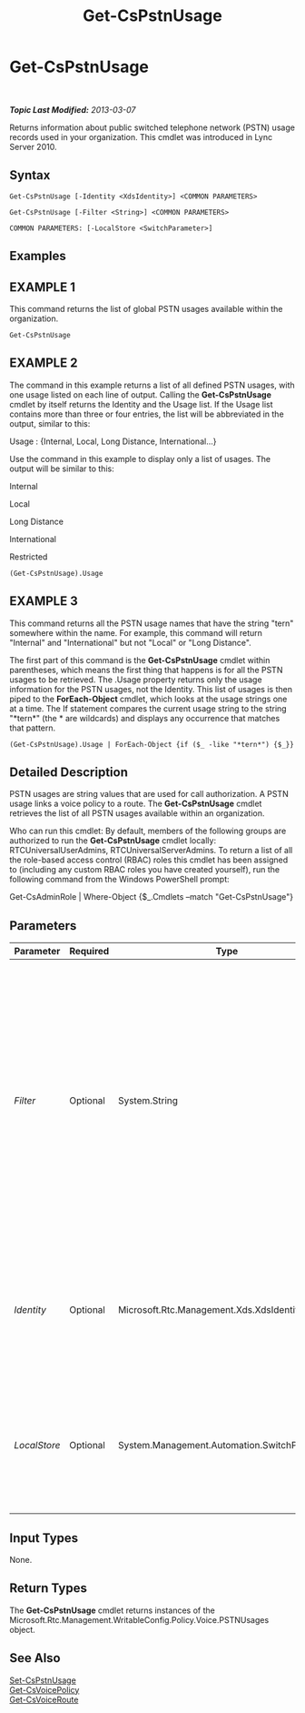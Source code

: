 ﻿---
title: Get-CsPstnUsage
TOCTitle: Get-CsPstnUsage
ms:assetid: 9dc82b88-303b-4678-8298-0dbc769f6781
ms:mtpsurl: https://technet.microsoft.com/en-us/library/Gg412734(v=OCS.15)
ms:contentKeyID: 48184918
ms.date: 07/23/2014
mtps_version: v=OCS.15
---

<div data-xmlns="http://www.w3.org/1999/xhtml">

<div class="topic" data-xmlns="http://www.w3.org/1999/xhtml" data-msxsl="urn:schemas-microsoft-com:xslt" data-cs="http://msdn.microsoft.com/en-us/">

<div data-asp="http://msdn2.microsoft.com/asp">

# Get-CsPstnUsage

</div>

<div id="mainSection">

<div id="mainBody">

<span> </span>

_**Topic Last Modified:** 2013-03-07_

Returns information about public switched telephone network (PSTN) usage records used in your organization. This cmdlet was introduced in Lync Server 2010.

<div>

## Syntax

    Get-CsPstnUsage [-Identity <XdsIdentity>] <COMMON PARAMETERS>

    Get-CsPstnUsage [-Filter <String>] <COMMON PARAMETERS>

    COMMON PARAMETERS: [-LocalStore <SwitchParameter>]

</div>

<div>

## Examples

<div>

## EXAMPLE 1

This command returns the list of global PSTN usages available within the organization.

    Get-CsPstnUsage

</div>

<div>

## EXAMPLE 2

The command in this example returns a list of all defined PSTN usages, with one usage listed on each line of output. Calling the **Get-CsPstnUsage** cmdlet by itself returns the Identity and the Usage list. If the Usage list contains more than three or four entries, the list will be abbreviated in the output, similar to this:

Usage : {Internal, Local, Long Distance, International...}

Use the command in this example to display only a list of usages. The output will be similar to this:

Internal

Local

Long Distance

International

Restricted

    (Get-CsPstnUsage).Usage

</div>

<div>

## EXAMPLE 3

This command returns all the PSTN usage names that have the string "tern" somewhere within the name. For example, this command will return "Internal" and "International" but not "Local" or "Long Distance".

The first part of this command is the **Get-CsPstnUsage** cmdlet within parentheses, which means the first thing that happens is for all the PSTN usages to be retrieved. The .Usage property returns only the usage information for the PSTN usages, not the Identity. This list of usages is then piped to the **ForEach-Object** cmdlet, which looks at the usage strings one at a time. The If statement compares the current usage string to the string "\*tern\*" (the \* are wildcards) and displays any occurrence that matches that pattern.

    (Get-CsPstnUsage).Usage | ForEach-Object {if ($_ -like "*tern*") {$_}}

</div>

</div>

<div>

## Detailed Description

PSTN usages are string values that are used for call authorization. A PSTN usage links a voice policy to a route. The **Get-CsPstnUsage** cmdlet retrieves the list of all PSTN usages available within an organization.

Who can run this cmdlet: By default, members of the following groups are authorized to run the **Get-CsPstnUsage** cmdlet locally: RTCUniversalUserAdmins, RTCUniversalServerAdmins. To return a list of all the role-based access control (RBAC) roles this cmdlet has been assigned to (including any custom RBAC roles you have created yourself), run the following command from the Windows PowerShell prompt:

Get-CsAdminRole | Where-Object {$\_.Cmdlets –match "Get-CsPstnUsage"}

</div>

<div>

## Parameters


<table>
<colgroup>
<col style="width: 25%" />
<col style="width: 25%" />
<col style="width: 25%" />
<col style="width: 25%" />
</colgroup>
<thead>
<tr class="header">
<th>Parameter</th>
<th>Required</th>
<th>Type</th>
<th>Description</th>
</tr>
</thead>
<tbody>
<tr class="odd">
<td><p><em>Filter</em></p></td>
<td><p>Optional</p></td>
<td><p>System.String</p></td>
<td><p>The Filter parameter allows you to retrieve only those PSTN usages with an Identity matching a particular wildcard string. However, the only Identity available to PSTN usages is Global, so this parameter is not useful for this cmdlet.</p></td>
</tr>
<tr class="even">
<td><p><em>Identity</em></p></td>
<td><p>Optional</p></td>
<td><p>Microsoft.Rtc.Management.Xds.XdsIdentity</p></td>
<td><p>The level at which these settings are applied. The only identity that can be applied to PSTN usages is Global.</p></td>
</tr>
<tr class="odd">
<td><p><em>LocalStore</em></p></td>
<td><p>Optional</p></td>
<td><p>System.Management.Automation.SwitchParameter</p></td>
<td><p>Retrieves the PSTN usage information from the local data store rather than the main Central Management store.</p></td>
</tr>
</tbody>
</table>


</div>

<div>

## Input Types

None.

</div>

<div>

## Return Types

The **Get-CsPstnUsage** cmdlet returns instances of the Microsoft.Rtc.Management.WritableConfig.Policy.Voice.PSTNUsages object.

</div>

<div>

## See Also


[Set-CsPstnUsage](set-cspstnusage.md)  
[Get-CsVoicePolicy](get-csvoicepolicy.md)  
[Get-CsVoiceRoute](get-csvoiceroute.md)  
  

</div>

</div>

<span> </span>

</div>

</div>

</div>

